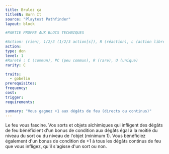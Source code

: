```yaml
---
title: Brulez ça
titleEN: Burn It
source: "Playtest Pathfinder"
layout: block

#PARTIE PROPRE AUX BLOCS TECHNIQUES

#Action: (rien), 1/2/3 (1/2/3 action[s]), R (réaction), L (action libre)
action: 
type: don
level: 1
#Rareté : C (commun), PC (peu commun), R (rare), U (unique)
rarity: C

traits:
  - gobelin
prerequisites:
frequency:
cost:
trigger:
requirements:

summary: "Vous gagnez +1 aux dégâts de feu (directs ou continus)"
---
```


Le feu vous fascine. Vos sorts et objets alchimiques qui infligent des dégâts de feu bénéficient d'un bonus de condition aux dégâts égal à la moitié du niveau du sort ou du niveau de l'objet (minimum 1). Vous bénéficiez également d'un bonus de condition de +1 à tous les dégâts continus de feu que vous infligez, qu'il s'agisse d'un sort ou non.